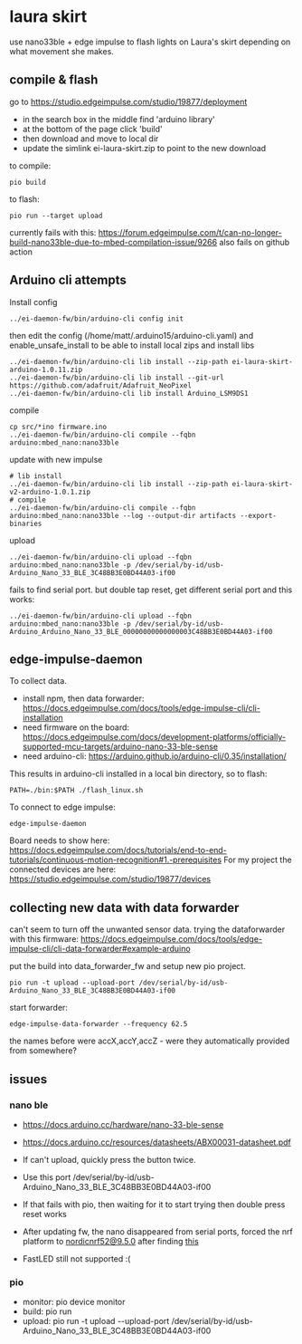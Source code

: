 # laura skirt

use nano33ble + edge impulse to flash lights on Laura's skirt depending on what movement she makes.

## compile & flash

go to https://studio.edgeimpulse.com/studio/19877/deployment

* in the search box in the middle find 'arduino library'
* at the bottom of the page click 'build'
* then download and move to local dir
* update the simlink ei-laura-skirt.zip to point to the new download

to compile:

    pio build

to flash:

    pio run --target upload

currently fails with this: https://forum.edgeimpulse.com/t/can-no-longer-build-nano33ble-due-to-mbed-compilation-issue/9266
also fails on github action

## Arduino cli attempts

Install config

    ../ei-daemon-fw/bin/arduino-cli config init 

then edit the config (/home/matt/.arduino15/arduino-cli.yaml) and enable_unsafe_install to be able to install local zips
and install libs

    ../ei-daemon-fw/bin/arduino-cli lib install --zip-path ei-laura-skirt-arduino-1.0.11.zip
    ../ei-daemon-fw/bin/arduino-cli lib install --git-url https://github.com/adafruit/Adafruit_NeoPixel
    ../ei-daemon-fw/bin/arduino-cli lib install Arduino_LSM9DS1

compile

    cp src/*ino firmware.ino
    ../ei-daemon-fw/bin/arduino-cli compile --fqbn arduino:mbed_nano:nano33ble

update with new impulse

    # lib install
    ../ei-daemon-fw/bin/arduino-cli lib install --zip-path ei-laura-skirt-v2-arduino-1.0.1.zip
    # compile
    ../ei-daemon-fw/bin/arduino-cli compile --fqbn arduino:mbed_nano:nano33ble --log --output-dir artifacts --export-binaries

upload

    ../ei-daemon-fw/bin/arduino-cli upload --fqbn arduino:mbed_nano:nano33ble -p /dev/serial/by-id/usb-Arduino_Nano_33_BLE_3C48BB3E0BD44A03-if00

fails to find serial port. but double tap reset, get different serial port and this works:

    ../ei-daemon-fw/bin/arduino-cli upload --fqbn arduino:mbed_nano:nano33ble -p /dev/serial/by-id/usb-Arduino_Arduino_Nano_33_BLE_00000000000000003C48BB3E0BD44A03-if00

## edge-impulse-daemon

To collect data.

* install npm, then data forwarder: https://docs.edgeimpulse.com/docs/tools/edge-impulse-cli/cli-installation
* need firmware on the board: https://docs.edgeimpulse.com/docs/development-platforms/officially-supported-mcu-targets/arduino-nano-33-ble-sense
* need arduino-cli: https://arduino.github.io/arduino-cli/0.35/installation/

This results in arduino-cli installed in a local bin directory, so to flash:

    PATH=./bin:$PATH ./flash_linux.sh 

To connect to edge impulse:

    edge-impulse-daemon

Board needs to show here: https://docs.edgeimpulse.com/docs/tutorials/end-to-end-tutorials/continuous-motion-recognition#1.-prerequisites
For my project the connected devices are here: https://studio.edgeimpulse.com/studio/19877/devices

## collecting new data with data forwarder

can't seem to turn off the unwanted sensor data. trying the dataforwarder with this firmware: https://docs.edgeimpulse.com/docs/tools/edge-impulse-cli/cli-data-forwarder#example-arduino

put the build into data_forwarder_fw and setup new pio project.

    pio run -t upload --upload-port /dev/serial/by-id/usb-Arduino_Nano_33_BLE_3C48BB3E0BD44A03-if00

start forwarder:

    edge-impulse-data-forwarder --frequency 62.5

the names before were accX,accY,accZ - were they automatically provided from somewhere?

## issues

### nano ble 

* https://docs.arduino.cc/hardware/nano-33-ble-sense
* https://docs.arduino.cc/resources/datasheets/ABX00031-datasheet.pdf

* If can't upload, quickly press the button twice.
* Use this port /dev/serial/by-id/usb-Arduino_Nano_33_BLE_3C48BB3E0BD44A03-if00
* If that fails with pio, then waiting for it to start trying then double press reset works
* After updating fw, the nano disappeared from serial ports, forced the nrf platform to nordicnrf52@9.5.0 after finding [this](https://community.platformio.org/t/nano33ble-device-serial-port-hangs-after-upload-attempt-using-clion-platformio-on-m2-mac/33508/3)
* FastLED still not supported :(

### pio

* monitor: pio device monitor
* build: pio run
* upload: pio run -t upload --upload-port /dev/serial/by-id/usb-Arduino_Nano_33_BLE_3C48BB3E0BD44A03-if00
